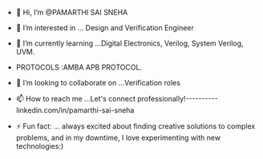 - 👋 Hi, I’m @PAMARTHI SAI SNEHA
- 👀 I’m interested in ... Design and Verification Engineer
- 🌱 I’m currently learning ...Digital Electronics, Verilog, System Verilog, UVM.
- PROTOCOLS :AMBA APB PROTOCOL.
- 💞️ I’m looking to collaborate on ...Verification roles
- 📫 How to reach me ...Let's connect professionally!----------linkedin.com/in/pamarthi-sai-sneha

- ⚡ Fun fact: ... always excited about finding creative solutions to complex problems, and in my downtime, I love experimenting with new technologies:)

<!---Sharing knowledge and learning with others passionate about HDL-based design and verification techniques.
pamarthisaiSneha/pamarthisaiSneha is a ✨ special ✨ repository because its `README.md` (this file) appears on your GitHub profile.
You can click the Preview link to take a look at your changes.
--->
